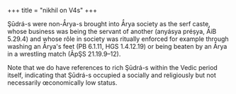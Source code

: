 +++
title = "nikhil on V4s"
+++

Şūdrá-s were non-Ā́rya-s brought into Ā́rya society as the serf caste, whose business was being the servant of another (anyásya préṣya, ĀiB 5.29.4) and whose rôle in society was ritually enforced for example through washing an Ā́rya's feet (PB 6.1.11, HGS 1.4.12.19) or being beaten by an Ā́rya in a wrestling match (ĀpŞS 21.19.9–12).

Note that we do have references to rich Şūdrá-s within the Vedic period itself, indicating that Şūdrá-s occupied a socially and religiously but not necessarily œconomically low status.

